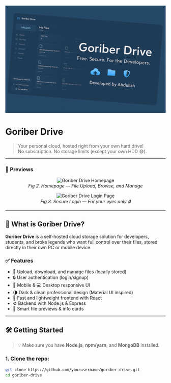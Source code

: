 <p align="center">
  <img src="https://raw.githubusercontent.com/abdullah-al-mridul/goriber-drive/refs/heads/main/public/img/20250706_1717_Goriber%20Drive%20Banner_remix_01jzfq4e8yeceay755vprya5ky.png" alt="Goriber Drive Banner" width="800"/>
</p>

# Goriber Drive

> Your personal cloud, hosted right from your own hard drive!  
> No subscription. No storage limits (except your own HDD 😅).

---

### 📸 Previews

<p align="center">
  <img src="./assets/homepage.png" alt="Goriber Drive Homepage" width="800"/>
  <br/><em>Fig 2. Homepage — File Upload, Browse, and Manage</em>
</p>

<p align="center">
  <img src="./assets/login.png" alt="Goriber Drive Login Page" width="400"/>
  <br/><em>Fig 3. Secure Login — For your eyes only 🔒</em>
</p>

---

## 🚀 What is Goriber Drive?

**Goriber Drive** is a self-hosted cloud storage solution for developers, students, and broke legends who want full control over their files, stored directly in their own PC or mobile device.

### ✅ Features

- 📁 Upload, download, and manage files (locally stored)
- 🔒 User authentication (login/signup)
- 📱 Mobile & 💻 Desktop responsive UI
- 🌗 Dark & clean professional design (Material UI inspired)
- 🚀 Fast and lightweight frontend with React
- ⚙️ Backend with Node.js & Express
- 🧠 Smart file previews & info cards

---

## 🛠️ Getting Started

> 💡 Make sure you have **Node.js**, **npm/yarn**, and **MongoDB** installed.

### 1. Clone the repo:

```bash
git clone https://github.com/yourusername/goriber-drive.git
cd goriber-drive
```
